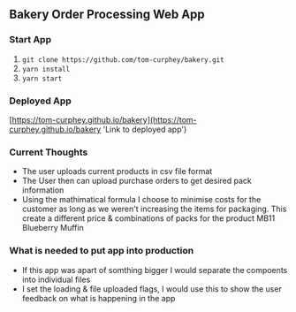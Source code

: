 ## Bakery Order Processing Web App

### Start App

1. `git clone https://github.com/tom-curphey/bakery.git`
2. `yarn install`
3. `yarn start`

### Deployed App

[https://tom-curphey.github.io/bakery](https://tom-curphey.github.io/bakery 'Link to deployed app')

### Current Thoughts

- The user uploads current products in csv file format
- The User then can upload purchase orders to get desired pack information
- Using the mathimatical formula I choose to minimise costs for the customer as long as we weren't increasing the items for packaging. This create a different price & combinations of packs for the product MB11 Blueberry Muffin

### What is needed to put app into production

- If this app was apart of somthing bigger I would separate the compoents into individual files
- I set the loading & file uploaded flags, I would use this to show the user feedback on what is happening in the app
